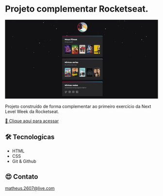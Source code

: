 # Projeto complementar Rocketseat.

![url](./.github/preview.png)

Projeto construído de forma complementar ao primeiro exercício da Next Level Week da Rocketseat.

[🔗 Clique aqui para acessar](https://https://siegfrieddrx.github.io/My-movies)

## 🛠 Tecnologicas 
- HTML
- CSS
- Git & Github

## 😍 Contato

matheus.2607@live.com